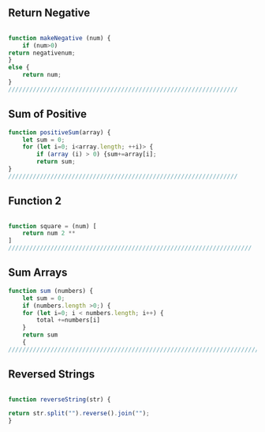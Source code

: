 ## Return Negative

```js

function makeNegative (num) {
    if (num>0)
return negativenum;
}
else {
    return num;
}
/////////////////////////////////////////////////////////////////
```

## Sum of Positive

```js
function positiveSum(array) {
    let sum = 0;
    for (let i=0; i<array.length; ++i)> {
        if (array (i) > 0) {sum+=array[i];
        return sum;
}
/////////////////////////////////////////////////////////////////
```

## Function 2

```js

function square = (num) [
    return num 2 **
]
/////////////////////////////////////////////////////////////////////
```

## Sum Arrays

```js
function sum (numbers) {
    let sum = 0;
    if (numbers.length >0;) {
    for (let i=0; i < numbers.length; i++) {
        total +=numbers[i]
    }
    return sum
    {
/////////////////////////////////////////////////////////////////////////
```

## Reversed Strings

```js

function reverseString(str) {

return str.split("").reverse().join("");
}

```
